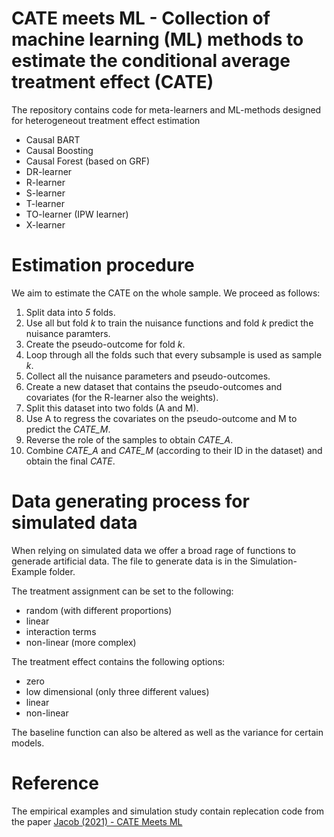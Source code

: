 # CATE meets ML - Collection of machine learning (ML) methods to estimate the conditional average treatment effect (CATE)

The repository contains code for meta-learners and ML-methods designed for heterogeneout treatment effect estimation 

* Causal BART
* Causal Boosting
* Causal Forest (based on GRF)
* DR-learner
* R-learner
* S-learner
* T-learner
* TO-learner (IPW learner)
* X-learner

# Estimation procedure

We aim to estimate the CATE on the whole sample. We proceed as follows:

1. Split data into *5* folds.
2. Use all but fold *k* to train the nuisance functions and fold *k* predict the nuisance paramters.
3. Create the pseudo-outcome for fold *k*.
4. Loop through all the folds such that every subsample is used as sample *k*. 
5. Collect all the nuisance parameters and pseudo-outcomes.
6. Create a new dataset that contains the pseudo-outcomes and covariates (for the R-learner also the weights).
7. Split this dataset into two folds (A and M).
8. Use A to regress the covariates on the pseudo-outcome and M to predict the *CATE_M*.
9. Reverse the role of the samples to obtain *CATE_A*.
10. Combine *CATE_A* and *CATE_M* (according to their ID in the dataset) and obtain the final *CATE*.

# Data generating process for simulated data
When relying on simulated data we offer a broad rage of functions to generade artificial data.
The file to generate data is in the Simulation-Example folder. 

The treatment assignment can be set to the following:
- random (with different proportions)
- linear
- interaction terms
- non-linear (more complex)

The treatment effect contains the following options:
- zero
- low dimensional (only three different values)
- linear
- non-linear

The baseline function can also be altered as well as the variance for certain models.

# Reference

The empirical examples and simulation study contain replecation code from the paper
[Jacob (2021) - CATE Meets ML](http://ssrn.com/abstract=3816558)
